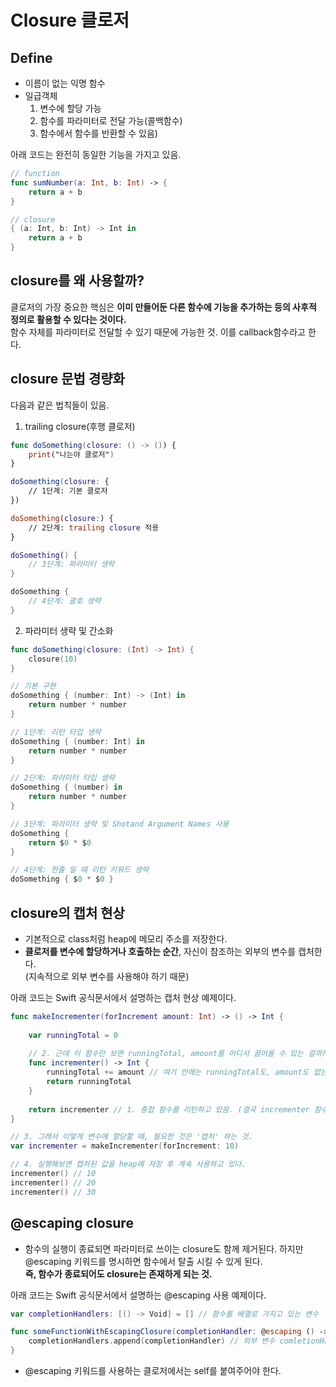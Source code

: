# Closure 클로저

## Define
- 이름이 없는 익명 함수
- 일급객체 
    1. 변수에 할당 가능
    2. 함수를 파라미터로 전달 가능(콜백함수)
    3. 함수에서 함수를 반환할 수 있음)

아래 코드는 완전히 동일한 기능을 가지고 있음.
~~~swift
// function
func sumNumber(a: Int, b: Int) -> {
    return a + b
}

// closure
{ (a: Int, b: Int) -> Int in
    return a + b
}
~~~

## closure를 왜 사용할까?
클로저의 가장 중요한 핵심은 **이미 만들어둔 다른 함수에 기능을 추가하는 등의 사후적 정의로 활용할 수 있다는 것이다.**    
함수 자체를 파라미터로 전달할 수 있기 때문에 가능한 것. 이를 callback함수라고 한다.

## closure 문법 경량화
다음과 같은 법칙들이 있음.   
1. trailing closure(후행 클로저)
~~~swift
func doSomething(closure: () -> ()) {
    print("나는야 클로저") 
}

doSomething(closure: {
    // 1단계: 기본 클로저
})

doSomething(closure:) {
    // 2단계: trailing closure 적용
}

doSomething() {
    // 3단계: 파라미터 생략
}

doSomething {
    // 4단계: 괄호 생략
}
~~~
2. 파라미터 생략 및 간소화
~~~swift
func doSomething(closure: (Int) -> Int) {
    closure(10)
}

// 기본 구현
doSomething { (number: Int) -> (Int) in
    return number * number
}

// 1단계: 리턴 타입 생략
doSomething { (number: Int) in
    return number * number
}

// 2단계: 파라미터 타입 생략
doSomething { (number) in
    return number * number
}

// 3단계: 파라미터 생략 및 Shotand Argument Names 사용
doSomething {
    return $0 * $0
}

// 4단계: 한줄 일 때 리턴 키워드 생략
doSomething { $0 * $0 }
~~~

## closure의 캡처 현상
- 기본적으로 class처럼 heap에 메모리 주소를 저장한다.
- **클로저를 변수에 할당하거나 호출하는 순간**, 자신이 참조하는 외부의 변수를 캡처한다.   
(지속적으로 외부 변수를 사용해야 하기 때문)   

아래 코드는 Swift 공식문서에서 설명하는 캡처 현상 예제이다.
~~~swift
func makeIncrementer(forIncrement amount: Int) -> () -> Int {
    
    var runningTotal = 0
    
    // 2. 근데 이 함수만 보면 runningTotal, amount를 어디서 끌어올 수 있는 걸까?
    func incrementer() -> Int {
        runningTotal += amount // 여기 안에는 runningTotal도, amount도 없는데,,?
        return runningTotal
    }
    
    return incrementer // 1. 중첩 함수를 리턴하고 있음. (결국 incrementer 함수만 보면 됨)
}

// 3. 그래서 이렇게 변수에 할당할 때, 필요한 것은 '캡처' 하는 것.
var incrementer = makeIncrementer(forIncrement: 10)

// 4. 실행해보면 캡처된 값을 heap에 저장 후 계속 사용하고 있다.
incrementer() // 10
incrementer() // 20
incrementer() // 30
~~~

## @escaping closure
- 함수의 실행이 종료되면 파라미터로 쓰이는 closure도 함께 제거된다. 하지만 @escaping 키워드를 명시하면 함수에서 탈출 시킬 수 있게 된다.    
**즉, 함수가 종료되어도 closure는 존재하게 되는 것.**

아래 코드는 Swift 공식문서에서 설명하는 @escaping 사용 예제이다.
~~~swift
var completionHandlers: [() -> Void] = [] // 함수를 배열로 가지고 있는 변수

func someFunctionWithEscapingClosure(completionHandler: @escaping () -> Void) {
    completionHandlers.append(completionHandler) // 외부 변수 comletionHandlers에 파라미터로 받은 closure인 completionHandler를 append 하고 있다. (외부로 탈출시켜야함.)
}
~~~
- @escaping 키워드를 사용하는 클로저에서는 self를 붙여주어야 한다.